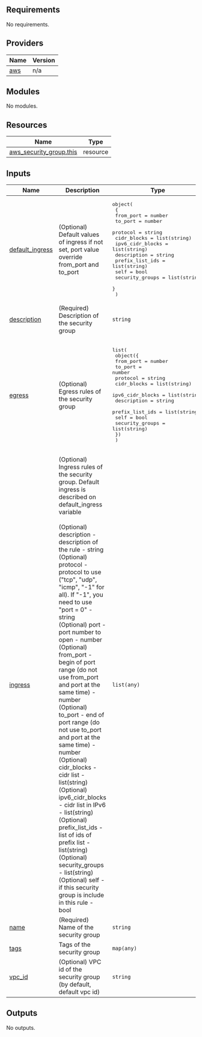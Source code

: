 ## Requirements

No requirements.

## Providers

| Name | Version |
|------|---------|
| <a name="provider_aws"></a> [aws](#provider\_aws) | n/a |

## Modules

No modules.

## Resources

| Name | Type |
|------|------|
| [aws_security_group.this](https://registry.terraform.io/providers/hashicorp/aws/latest/docs/resources/security_group) | resource |

## Inputs

| Name | Description | Type | Default | Required |
|------|-------------|------|---------|:--------:|
| <a name="input_default_ingress"></a> [default\_ingress](#input\_default\_ingress) | (Optional) Default values of ingress if not set, port value override from\_port and to\_port | <pre>object(<br>    {<br>      from_port        = number<br>      to_port          = number<br>      protocol         = string<br>      cidr_blocks      = list(string)<br>      ipv6_cidr_blocks = list(string)<br>      description      = string<br>      prefix_list_ids  = list(string)<br>      self             = bool<br>      security_groups  = list(string)<br>    }<br>  )</pre> | <pre>{<br>  "cidr_blocks": [],<br>  "description": "",<br>  "from_port": 0,<br>  "ipv6_cidr_blocks": [],<br>  "prefix_list_ids": [],<br>  "protocol": "tcp",<br>  "security_groups": [],<br>  "self": false,<br>  "to_port": 65535<br>}</pre> | no |
| <a name="input_description"></a> [description](#input\_description) | (Required) Description of the security group | `string` | n/a | yes |
| <a name="input_egress"></a> [egress](#input\_egress) | (Optional) Egress rules of the security group | <pre>list(<br>    object({<br>      from_port        = number<br>      to_port          = number<br>      protocol         = string<br>      cidr_blocks      = list(string)<br>      ipv6_cidr_blocks = list(string)<br>      description      = string<br>      prefix_list_ids  = list(string)<br>      self             = bool<br>      security_groups  = list(string)<br>    })<br>  )</pre> | <pre>[<br>  {<br>    "cidr_blocks": [<br>      "0.0.0.0/0"<br>    ],<br>    "description": "egress",<br>    "from_port": 0,<br>    "ipv6_cidr_blocks": [],<br>    "prefix_list_ids": null,<br>    "protocol": "-1",<br>    "security_groups": [],<br>    "self": false,<br>    "to_port": 0<br>  }<br>]</pre> | no |
| <a name="input_ingress"></a> [ingress](#input\_ingress) | (Optional) Ingress rules of the security group. Default ingress is described on default\_ingress variable<br><br>(Optional) description - description of the rule - string<br>(Optional) protocol - protocol to use ("tcp", "udp", "icmp", "-1" for all). If "-1", you need to use "port = 0" - string<br>(Optional) port - port number to open - number<br>(Optional) from\_port - begin of port range (do not use from\_port and port at the same time) - number<br>(Optional) to\_port - end of port range (do not use to\_port and port at the same time) - number<br>(Optional) cidr\_blocks - cidr list - list(string)<br>(Optional) ipv6\_cidr\_blocks - cidr list in IPv6 - list(string)<br>(Optional) prefix\_list\_ids - list of ids of prefix list - list(string)<br>(Optional) security\_groups - list(string)<br>(Optional) self - if this security group is include in this rule - bool | `list(any)` | `[]` | no |
| <a name="input_name"></a> [name](#input\_name) | (Required) Name of the security group | `string` | n/a | yes |
| <a name="input_tags"></a> [tags](#input\_tags) | Tags of the security group | `map(any)` | `{}` | no |
| <a name="input_vpc_id"></a> [vpc\_id](#input\_vpc\_id) | (Optional) VPC id of the security group (by default, default vpc id) | `string` | `null` | no |

## Outputs

No outputs.

